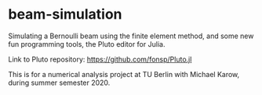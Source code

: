 # beam-simulation
Simulating a Bernoulli beam using the finite element method, and some new fun programming tools, the Pluto editor for Julia.

Link to Pluto repository: https://github.com/fonsp/Pluto.jl

This is for a numerical analysis project at TU Berlin with Michael Karow, during summer semester 2020.
